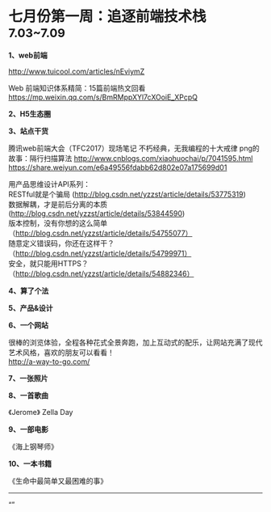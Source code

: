 
# 七月份第一周：追逐前端技术栈 <small>7.03~7.09</small>

__1、web前端__    
    
http://www.tuicool.com/articles/nEviymZ

Web 前端知识体系精简：15篇前端热文回看  
https://mp.weixin.qq.com/s/BmRMppXYl7cXOoiE_XPcpQ  


__2、H5生态圈__      


__3、站点干货__    
      
腾讯web前端大会（TFC2017）现场笔记
不朽经典，无我编程的十大戒律
png的故事：隔行扫描算法
http://www.cnblogs.com/xiaohuochai/p/7041595.html
https://share.weiyun.com/e6a49556fdabb62d802e07a175699d01

用产品思维设计API系列：  
RESTful就是个骗局 (http://blog.csdn.net/yzzst/article/details/53775319)  
数据解耦，才是前后分离的本质(http://blog.csdn.net/yzzst/article/details/53844590)  
版本控制，没有你想的这么简单（http://blog.csdn.net/yzzst/article/details/54755077）  
随意定义错误码，你还在这样干？（http://blog.csdn.net/yzzst/article/details/54799971）  
安全，就只能用HTTPS？（http://blog.csdn.net/yzzst/article/details/54882346）       

__4、算了个法__     


__5、产品&设计__        
   

__6、一个网站__

很棒的浏览体验，全程各种花式全景奔跑，加上互动式的配乐，让网站充满了现代艺术风格，喜欢的朋友可以看看！  
http://a-way-to-go.com/


__7、一张照片__   



__8、一首歌曲__  

《Jerome》 Zella Day


__9、一部电影__   
 
《海上钢琴师》


__10、一本书籍__ 

《生命中最简单又最困难的事》


-------------------

“”

